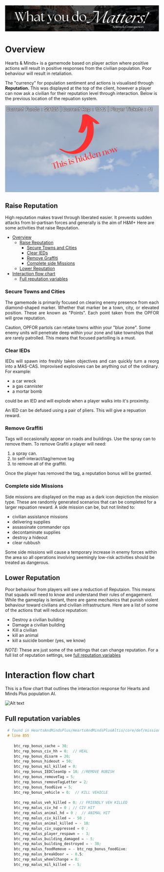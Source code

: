 <p align="center">
<img src="/docs/assets/actionsConsequences.jpg"/>
</p>

# Overview
<p align="justify">

Hearts & Minds+ is a gamemode based on player action where positive actions will result in positive responses from the civilian population. Poor behaviour will result in retaliation. 

The "currency" for population sentiment and actions is visualised through **Reputation.** This was displayed at the top of the client, however a player can now ask a civilian for their reputation level through interaction. Below is the previous location of the repuation system.
</p>

<p align="center">
<img src="/docs/assets/oldRepBar.jpg"/>
</p>

## Raise Reputation

High reputation makes travel through liberated easier. It prevents sudden attacks from bi-partisan forces and generally is the aim of H&M+ Here are some activities that raise Reputation.

- [Overview](#overview)
  - [Raise Reputation](#raise-reputation)
    - [Secure Towns and Cities](#secure-towns-and-cities)
    - [Clear IEDs](#clear-ieds)
    - [Remove Graffiti](#remove-graffiti)
    - [Complete side Missions](#complete-side-missions)
  - [Lower Reputation](#lower-reputation)
- [Interaction flow chart](#interaction-flow-chart)
  - [Full reputation variables](#full-reputation-variables)

### Secure Towns and Cities

<p align="justify">
The gamemode is primarily focused on clearing enemy presence from each diamond-shaped marker. Whether that marker be a town, city, or elevated position. These are known as "Points". Each point taken from the OPFOR will grow reputation.

Caution, OPFOR partols can retake towns within your "blue zone". Some enemy units will penetrate deep within your zone and take townships that are rarely patrolled. This means that focused partolling is a must. 
</p>

### Clear IEDs

<p align="justify">
IEDs will spawn into freshly taken objectives and can quickly turn a reorg into a MAS-CAS. Improvised explosives can be anything out of the ordinary. For example:

* a car wreck
* a gas cannister
* a mortar bomb

could be an IED and will explode when a player walks into it's proximity.

An IED can be defused using a pair of pliers. This will give a repuation reward.
</p>

### Remove Graffiti

Tags will occasionally appear on roads and buildings. Use the spray can to remove them. To remove Grafiti a player will need:

1. a spray can.
2. to self-interact/tag/remove tag
3. to remove all of the graffiti.

Once the player has removed the tag, a reputation bonus will be granted.

### Complete side Missions

Side missions are displayed on the map as a dark icon depiction the mission type. These are randomly generated scenarios that can be completed for a larger repuation reward. A side mission can be, but not linited to:

* civilian assistance missions
* delivering supplies
* assassinate commander ops
* decontaminate supplies
* destroy a hideout
* clear rubbush

Some side missions will cause a temporary increase in enemy forces within the area so all operations involving seemingly low-risk activities should be treated as dangerous.

## Lower Reputation

Poor behaviour from players will see a reduction of Reputaion. This means that squads will need to know and understand their rules of engagement. While the gameplay is leniant, there are game mechanics that punish violent behaviour toward civilians and civilian infrastructure. Here are a list of some of the actions that will reduce reputation:

* Destroy a civilian building
* Damage a civilian building
* Kill a civilian
* kill an animal
* kill a suicide bomber (yes, we know)

*NOTE:* These are just some of the settings that can change reputation. For a full list of reputation settings, see [full reputation variables](#full-reputation-variables)


# Interaction flow chart

This is a flow chart that outlines the interaction response for Hearts and Minds Plus population AI. 

![Alt text](./action_flowchart.svg)

## Full reputation variables

```s
 # found in HeartsAndMindsPlus/HeartsAndMindsPlusAltis/core/def/mission.sqf
 # line 855

    btc_rep_bonus_cache = 30; 
    btc_rep_bonus_civ_hh = 0;  // HEAL
    btc_rep_bonus_disarm = 20;
    btc_rep_bonus_hideout = 50; 
    btc_rep_bonus_mil_killed = 0; 
    btc_rep_bonus_IEDCleanUp = 10; //REMOVE RUBISH
    btc_rep_bonus_removeTag = 5; 
    btc_rep_bonus_removeTagLetter = 2;
    btc_rep_bonus_foodGive = 5; 
    btc_rep_bonus_vehicle = 0;  // KILL VEHICLE

    btc_rep_malus_veh_killed = 0; // FRIENDLY VEH KILLED
    btc_rep_malus_civ_hd = 0 ; // CIV HIT
    btc_rep_malus_animal_hd = 0 ;  // ANIMAL HIT
    btc_rep_malus_civ_killed = - 50 ; 
    btc_rep_malus_animal_killed = - 10;
    btc_rep_malus_civ_suppressed = 0 ;
    btc_rep_malus_player_respawn = - 3; 
    btc_rep_malus_building_damaged = - 5;
    btc_rep_malus_building_destroyed = - 30;
    btc_rep_malus_foodRemove = - btc_rep_bonus_foodGive;
    btc_rep_malus_breakDoor = - 0.5;
    btc_rep_malus_wheelChange = 0;
    btc_rep_malus_mil_killed = - 5;
```